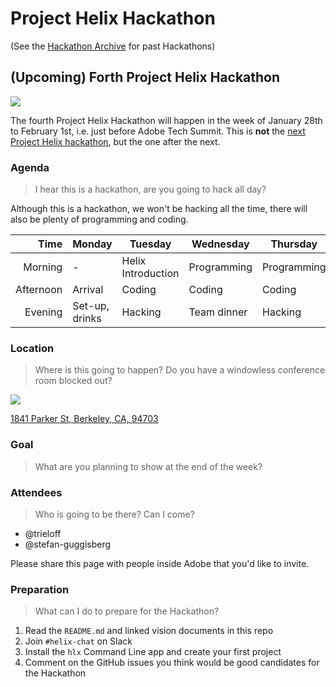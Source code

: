 # Project Helix Hackathon

(See the [Hackathon Archive](./hackathons/) for past Hackathons)

## (Upcoming) Forth Project Helix Hackathon

![](../Helix%20Save%20the%20Date%204.jpg)

The fourth Project Helix Hackathon will happen in the week of January 28th to February 1st, i.e. just before Adobe Tech Summit. This is **not** the [next Project Helix hackathon](../hackathon.md), but the one after the next.

### Agenda

> I hear this is a hackathon, are you going to hack all day?

Although this is a hackathon, we won't be hacking all the time, there will also be plenty of programming and coding.

| Time      | Monday         | Tuesday            | Wednesday   | Thursday    | Friday    |
| --------: | -------------- | ------------------ | ----------- | ----------- | --------- |
|   Morning | -              | Helix Introduction | Programming | Programming | Demos     |
| Afternoon | Arrival        | Coding             | Coding      | Coding      | Departure |
|   Evening | Set-up, drinks | Hacking            | Team dinner | Hacking     | -         |

### Location

> Where is this going to happen? Do you have a windowless conference room blocked out?

![](https://img.peerspace.com/image/upload/c_crop,g_custom/w_1200,c_limit/g_auto,c_fill,f_auto,q_auto,dpr_2.0/l_pswm_gqnx1g,g_north_west,x_5,y_5,w_60,o_50/rnsqgwdtpy27gpjmut9m)

[1841 Parker St,
Berkeley, CA, 94703](https://www.peerspace.com/invite/pid-HkP_k90iX)
### Goal

> What are you planning to show at the end of the week?

### Attendees

> Who is going to be there? Can I come?

* @trieloff
* @stefan-guggisberg

Please share this page with people inside Adobe that you'd like to invite. 

### Preparation

> What can I do to prepare for the Hackathon?

1. Read the `README.md` and linked vision documents in this repo
2. Join `#helix-chat` on Slack
3. Install the `hlx` Command Line app and create your first project
4. Comment on the GitHub issues you think would be good candidates for the Hackathon
